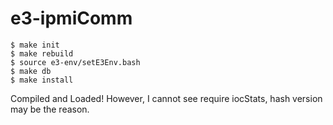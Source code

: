 # e3-ipmiComm

```
$ make init
$ make rebuild
$ source e3-env/setE3Env.bash
$ make db
$ make install
```

Compiled and Loaded! However, I cannot see require iocStats, hash version may be the reason.
